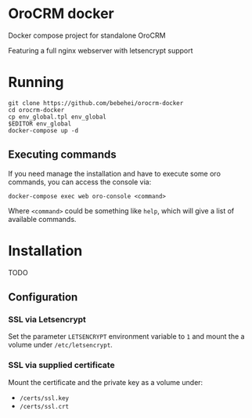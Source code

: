 # OroCRM docker

Docker compose project for standalone OroCRM

Featuring a full nginx webserver with letsencrypt support

# Running

```
git clone https://github.com/bebehei/orocrm-docker
cd orocrm-docker
cp env_global.tpl env_global
$EDITOR env_global
docker-compose up -d
```

## Executing commands

If you need manage the installation and have to execute some oro commands, you can access the console via:

```
docker-compose exec web oro-console <command>
```

Where `<command>` could be something like `help`, which will give a list of available commands.

# Installation

TODO

## Configuration

### SSL via Letsencrypt

Set the parameter `LETSENCRYPT` environment variable to `1` and mount the a volume under `/etc/letsencrypt`.

### SSL via supplied certificate

Mount the certificate and the private key as a volume under:
  - `/certs/ssl.key`
  - `/certs/ssl.crt`
